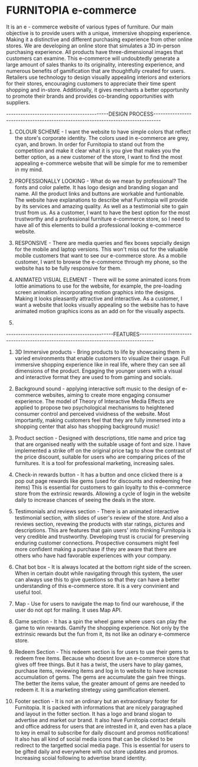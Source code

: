 # FURNITOPIA e-commerce
It is an e - commerce website of various types of furniture. Our main objective is to provide users with a unique, immersive shopping experience. Making it a distinctive and different purchasing experience from other online stores. We are developing an online store that simulates a 3D in-person purchasing experience. All products have three-dimensional images that customers can examine. This e-commerce will undoubtedly generate a large amount of sales thanks to its originality, interesting experience, and numerous benefits of gamification that are thoughtfully created for users. Retailers use technology to design visually appealing interiors and exteriors for their stores, encouraging customers to appreciate their time spent shopping and in-store. Additionally, it gives merchants a better opportunity to promote their brands and provides co-branding opportunities with suppliers.

-------------------------------------------DESIGN PROCESS---------------------------------------------------------------------------------

1. COLOUR SCHEME - I want the website to have simple colors that reflect the store's corporate identity. The colors used in e-commerce are grey, cyan, and brown. In order for Furnitopia to stand out from the competition and make it clear what it is you give that makes you the better option, as a new customer of the store, I want to find the most appealing e-commerce website that will be simple for me to remember in my mind.

2. PROFESSIONALLY LOOKING - What do we mean by professional? The fonts and color palette. It has logo design and branding slogan and name. All the product links and buttons are workable and funtionable. The website have explanations to describe what Furnitopia will provide by its services and amazing quality. As well as a testimonial site to gain trust from us. As a customer, I want to have the best option for the most trustworthy and a professional furniture e-commerce store, so I need to have all of this elements to build a professional looking e-commerce website.

3. RESPONSIVE - There are media queries and flex boxes sepcially design for the mobile and laptop versions. This won't miss out for the valuable mobile customers that want to see our e-commerce store. As a mobile customer, I want to browse the e-commerce through my phone, so the website has to be fully responsive for them.

4. ANIMATED VISUAL ELEMENT - There will be some animated icons from lottie animations to use for the website, for example, the pre-loading screen animation. incorporating motion graphics into the designs. Making it looks pleasantly attractive and interactive. As a customer, I want a website that looks visually appealing so the website has to have animated motion graphics icons as an add on for the visually aspects.
5. 
---------------------------------------------FEATURES------------------------------------------------------------------------------------

1. 3D Immersive products - Bring products to life by showcasing them in varied environments that enable customers to visualize their usage. Full immersive shopping experience like in real life, where they can see all dimensions of the product. Engaging the younger users with a visual and interactive format they are used to from gaming and socials. 

2. Background sound -  applying interactive soft music to the design of e-commerce websites, aiming to create more engaging consumer experience. The model of Theory of Interactive Media Effects are applied to propose two psychological mechanisms to heightened consumer control and perceived vividness of the website. Most importantly, making customers feel that they are fully immersed into a shopping center that also has shopping background music!

3. Product section - Designed with descriptions, title name and price tag that are organised neatly with the suitable usage of font and size. I have implemented a strike off on the original price tag to show the contrast of the price discount, suitable for users who are comparing prices of the furnitures. It is a tool for professional marketing, increasing sales.

4. Check-in rewards button - It has a button and once clicked there is a pop out page rewards like gems (used for discounts and redeeming free items) This is essential for customers to gain loyalty to this e-commerce store from the extrinsic rewards. Allowing a cycle of login in the website daily to increase chances of seeing the deals in the store. 

5. Testimonials and reviews section - There is an animated interactive testimonial section, with slides of user's review of the store. And also a reviews section, revewing the products with star ratings, pictures and descriptions. This are features that gain users' into thinking Furnitopia is very credible and trustworthy. Developing trust is crucial for preserving enduring customer connections. Prospective consumers might feel more confident making a purchase if they are aware that there are others who have had favorable experiences with your company.

6. Chat bot box - It is always located at the bottom right side of the screen. When in certain doubt while navigating through this system, the user can always use this to give questions so that they can have a better understanding of this e-commerce store. It is a very convinient and useful tool.

7. Map - Use for users to navigate the map to find our warehouse, if the user do not opt for mailing. It uses Map API.

8. Game section - It has a spin the wheel game where users can play the game to win rewards. Gamify the shopping experience. Not only by the extrinsic rewards but the fun from it, its not like an odinary e-commerce store. 

9. Redeem Section - This redeem section is for users to use their gems to redeem free items. Because who doesnt love an e-commerce store that gives off free things. But it has a twist, the users have to play games, purchase items, reviewing items and log in to website to have increase accumulation of gems. The gems are accumulate the gain free things. The better the items value, the greater amount of gems are needed to redeem it. It is a marketing stretegy using gamification element.

10. Footer section - It is not an ordinary but an extraordinary footer for Furnitopia. It is packed with informations that are nicely paragraphed and layout in the fotter section. It has a logo and brand slogan to advertise and market our brand. It also have Furnitopia contact details and office address for users that are intrested in it, and even has a place to key in email to subscribe for daily discount and promos notifications! It also has all kind of social media icons that can be clicked to be redirect to the targetted social media page. This is essential for users to be gifted daily and everywhere with out store updates and promos. Increasing scoial following to advertise brand identity.


